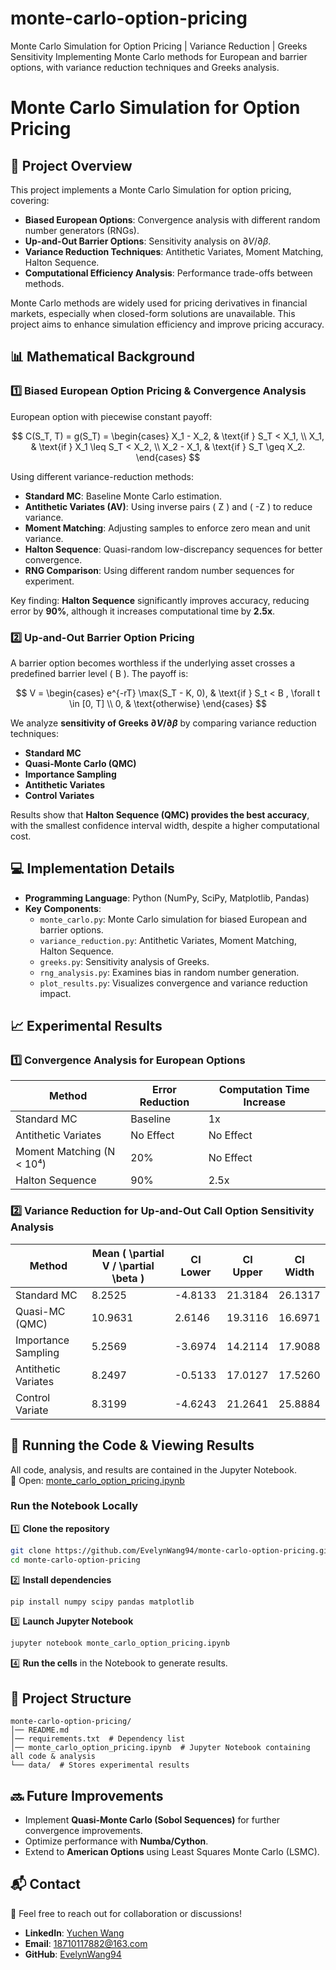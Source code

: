 # monte-carlo-option-pricing
Monte Carlo Simulation for Option Pricing | Variance Reduction | Greeks Sensitivity Implementing Monte Carlo methods for European and barrier options, with variance reduction techniques and Greeks analysis.
# Monte Carlo Simulation for Option Pricing

## 📌 Project Overview
This project implements a Monte Carlo Simulation for option pricing, covering:
- **Biased European Options**: Convergence analysis with different random number generators (RNGs).
- **Up-and-Out Barrier Options**: Sensitivity analysis on $\partial V / \partial \beta$.
- **Variance Reduction Techniques**: Antithetic Variates, Moment Matching, Halton Sequence.
- **Computational Efficiency Analysis**: Performance trade-offs between methods.

Monte Carlo methods are widely used for pricing derivatives in financial markets, especially when closed-form solutions are unavailable. This project aims to enhance simulation efficiency and improve pricing accuracy.

## 📊 Mathematical Background

### 1️⃣ **Biased European Option Pricing & Convergence Analysis**
European option with piecewise constant payoff:

$$
 C(S_T, T) = g(S_T) =
    \begin{cases}
        X_1 - X_2, & \text{if } S_T < X_1, \\
        X_1, & \text{if } X_1 \leq S_T < X_2, \\
        X_2 - X_1, & \text{if } S_T \geq X_2.
    \end{cases}
$$

Using different variance-reduction methods:
- **Standard MC**: Baseline Monte Carlo estimation.
- **Antithetic Variates (AV)**: Using inverse pairs \( Z \) and \( -Z \) to reduce variance.
- **Moment Matching**: Adjusting samples to enforce zero mean and unit variance.
- **Halton Sequence**: Quasi-random low-discrepancy sequences for better convergence.
- **RNG Comparison**: Using different random number sequences for experiment.

Key finding: **Halton Sequence** significantly improves accuracy, reducing error by **90%**, although it increases computational time by **2.5x**.

### 2️⃣ **Up-and-Out Barrier Option Pricing**
A barrier option becomes worthless if the underlying asset crosses a predefined barrier level \( B \). The payoff is:

$$
V = \begin{cases}
  e^{-rT} \max(S_T - K, 0), & \text{if } S_t < B , \forall t \in [0, T] \\
  0, & \text{otherwise}
\end{cases}
$$

We analyze **sensitivity of Greeks $\partial V / \partial \beta$** by comparing variance reduction techniques:
- **Standard MC**
- **Quasi-Monte Carlo (QMC)**
- **Importance Sampling**
- **Antithetic Variates**
- **Control Variates**

Results show that **Halton Sequence (QMC) provides the best accuracy**, with the smallest confidence interval width, despite a higher computational cost.

## 💻 Implementation Details
- **Programming Language**: Python (NumPy, SciPy, Matplotlib, Pandas)
- **Key Components**:
  - `monte_carlo.py`: Monte Carlo simulation for biased European and barrier options.
  - `variance_reduction.py`: Antithetic Variates, Moment Matching, Halton Sequence.
  - `greeks.py`: Sensitivity analysis of Greeks.
  - `rng_analysis.py`: Examines bias in random number generation.
  - `plot_results.py`: Visualizes convergence and variance reduction impact.

## 📈 Experimental Results
### 1️⃣ **Convergence Analysis for European Options**
| Method | Error Reduction | Computation Time Increase |
|--------|----------------|------------------------|
| Standard MC | Baseline | 1x |
| Antithetic Variates | No Effect | No Effect |
| Moment Matching (N < 10⁴) | 20% | No Effect |
| Halton Sequence | 90% | 2.5x |

### 2️⃣ **Variance Reduction for Up-and-Out Call Option Sensitivity Analysis**
| Method | Mean \( \partial V / \partial \beta \) | CI Lower | CI Upper | CI Width |
|--------|-------------------|------------|------------|----------|
| Standard MC | 8.2525 | -4.8133 | 21.3184 | 26.1317 |
| Quasi-MC (QMC) | 10.9631 | 2.6146 | 19.3116 | 16.6971 |
| Importance Sampling | 5.2569 | -3.6974 | 14.2114 | 17.9088 |
| Antithetic Variates | 8.2497 | -0.5133 | 17.0127 | 17.5260 |
| Control Variate | 8.3199 | -4.6243 | 21.2641 | 25.8884 |


## 🚀 Running the Code & Viewing Results

All code, analysis, and results are contained in the Jupyter Notebook.  
📌 Open: [monte_carlo_option_pricing.ipynb](monte-carlo-option-pricing.ipynb)

### Run the Notebook Locally  
1️⃣ **Clone the repository**  
   ```bash
   git clone https://github.com/EvelynWang94/monte-carlo-option-pricing.git
   cd monte-carlo-option-pricing
   ```
2️⃣ **Install dependencies**  
   ```bash
   pip install numpy scipy pandas matplotlib
   ```
3️⃣ **Launch Jupyter Notebook**  
   ```bash
   jupyter notebook monte_carlo_option_pricing.ipynb
   ```
4️⃣ **Run the cells** in the Notebook to generate results. 

## 📂 Project Structure
```
monte-carlo-option-pricing/
│── README.md
│── requirements.txt  # Dependency list
│── monte_carlo_option_pricing.ipynb  # Jupyter Notebook containing all code & analysis
└── data/  # Stores experimental results
```

## 🔜 Future Improvements
- Implement **Quasi-Monte Carlo (Sobol Sequences)** for further convergence improvements.
- Optimize performance with **Numba/Cython**.
- Extend to **American Options** using Least Squares Monte Carlo (LSMC).

## 📬 Contact
📧 Feel free to reach out for collaboration or discussions!
- **LinkedIn**: [Yuchen Wang](https://www.linkedin.com/in/yuchen-wang-2aa64327b/)
- **Email**: 18710117882@163.com
- **GitHub**: [EvelynWang94](https://github.com/EvelynWang94/)
